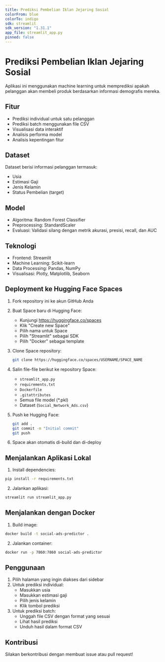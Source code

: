 ```yaml
---
title: Prediksi Pembelian Iklan Jejaring Sosial
colorFrom: blue
colorTo: indigo
sdk: streamlit
sdk_version: "1.31.1"
app_file: streamlit_app.py
pinned: false
---
```


# Prediksi Pembelian Iklan Jejaring Sosial

Aplikasi ini menggunakan machine learning untuk memprediksi apakah pelanggan akan membeli produk berdasarkan informasi demografis mereka.

## Fitur

- Prediksi individual untuk satu pelanggan
- Prediksi batch menggunakan file CSV
- Visualisasi data interaktif
- Analisis performa model
- Analisis kepentingan fitur

## Dataset

Dataset berisi informasi pelanggan termasuk:
- Usia
- Estimasi Gaji
- Jenis Kelamin
- Status Pembelian (target)

## Model

- Algoritma: Random Forest Classifier
- Preprocessing: StandardScaler
- Evaluasi: Validasi silang dengan metrik akurasi, presisi, recall, dan AUC

## Teknologi

- Frontend: Streamlit
- Machine Learning: Scikit-learn
- Data Processing: Pandas, NumPy
- Visualisasi: Plotly, Matplotlib, Seaborn

## Deployment ke Hugging Face Spaces

1. Fork repository ini ke akun GitHub Anda

2. Buat Space baru di Hugging Face:
   - Kunjungi https://huggingface.co/spaces
   - Klik "Create new Space"
   - Pilih nama untuk Space
   - Pilih "Streamlit" sebagai SDK
   - Pilih "Docker" sebagai template

3. Clone Space repository:
   ```bash
   git clone https://huggingface.co/spaces/USERNAME/SPACE_NAME
   ```

4. Salin file-file berikut ke repository Space:
   - `streamlit_app.py`
   - `requirements.txt`
   - `Dockerfile`
   - `.gitattributes`
   - Semua file model (*.pkl)
   - Dataset (`Social_Network_Ads.csv`)

5. Push ke Hugging Face:
   ```bash
   git add .
   git commit -m "Initial commit"
   git push
   ```

6. Space akan otomatis di-build dan di-deploy

## Menjalankan Aplikasi Lokal

1. Install dependencies:
```bash
pip install -r requirements.txt
```

2. Jalankan aplikasi:
```bash
streamlit run streamlit_app.py
```

## Menjalankan dengan Docker

1. Build image:
```bash
docker build -t social-ads-predictor .
```

2. Jalankan container:
```bash
docker run -p 7860:7860 social-ads-predictor
```

## Penggunaan

1. Pilih halaman yang ingin diakses dari sidebar
2. Untuk prediksi individual:
   - Masukkan usia
   - Masukkan estimasi gaji
   - Pilih jenis kelamin
   - Klik tombol prediksi
3. Untuk prediksi batch:
   - Unggah file CSV dengan format yang sesuai
   - Lihat hasil prediksi
   - Unduh hasil dalam format CSV

## Kontribusi

Silakan berkontribusi dengan membuat issue atau pull request!
